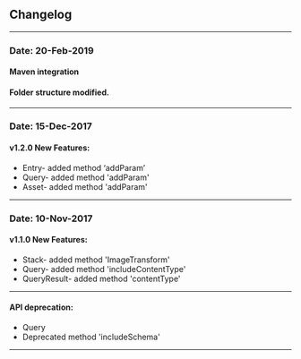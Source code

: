## Changelog

------------------------------------------------

### Date: 20-Feb-2019
#### Maven integration
#### Folder structure modified.

------------------------------------------------

### Date: 15-Dec-2017
#### v1.2.0 New Features:

- Entry- added method ‘addParam’
- Query- added method 'addParam'
- Asset- added method 'addParam'

------------------------------------------------

### Date: 10-Nov-2017
#### v1.1.0 New Features:
- Stack- added method 'ImageTransform'
- Query- added method 'includeContentType'
- QueryResult- added method 'contentType'

------------------------------------------------

#### API deprecation:
- Query
- Deprecated method 'includeSchema'

------------------------------------------------